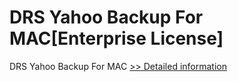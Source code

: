 # DRS Yahoo Backup For MAC[Enterprise License]
DRS Yahoo Backup For MAC
[>> Detailed information](https://secure.shareit.com/shareit/product.html?productid=301004884&affiliateid=200057808)